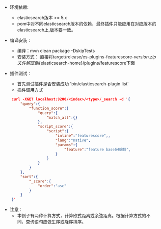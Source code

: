 * 环境依赖:
    * elasticsearch版本 >= 5.x
    * pom中对不同elasticsearch版本的依赖，最终插件只能应用在对应版本的elasticsearch上,版本要一致。

* 编译安装：
    * 编译：mvn clean package -DskipTests
    * 安装方式：
        直接将target/release/es-plugins-featurescore-${version}.zip文件解压到${elasticsearch-home}/plugins/featurescore下面

* 插件测试：
    * 首先测试插件是否安装成功 'bin/elasticsearch-plugin list'
    * 插件调用方式

```json
    curl -XGET localhost:9200/<index>/<type>/_search -d '{
        "query":{
            "function_score":{
                "query":{
                    "match_all":{}
                },
                "script_score":{
                    "script":{
                        "inline":"featurescore",,
                        "lang":"native",
                        "params":{
                            "feature":"feature base64编码",
                        }
                    }
                }
            }
        },
        "sort":{
            "_score":{
                "order":"asc"
            }
        }
    }'
```

* 注意：
    * 本例子有两种计算方式，计算欧式距离或余弦距离。根据计算方式的不同，查询语句应做生序或降序排序。
